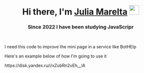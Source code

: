<h1 align="center">Hi there, I'm <a href="https://daniilshat.ru/" target="_blank">Julia Marelta</a> 
<img src="https://github.com/blackcater/blackcater/raw/main/images/Hi.gif" height="32"/></h1>
<h3 align="center">Since 2022 I have been studying JavaScripr</h3><br>
<p>I need this code to improve the mini page in a service like BotHElp</p>
<p>Here's an example below of how I'm going to use it</p>
https://disk.yandex.ru/i/xZubRn2vEh__lA
